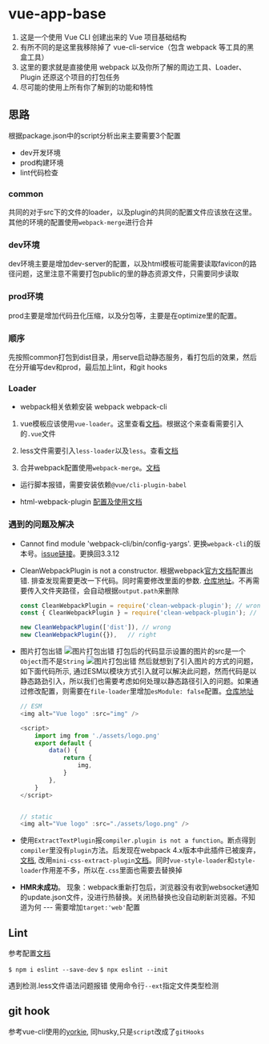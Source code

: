 # vue-app-base

1. 这是一个使用 Vue CLI 创建出来的 Vue 项目基础结构
2. 有所不同的是这里我移除掉了 vue-cli-service（包含 webpack 等工具的黑盒工具）
3. 这里的要求就是直接使用 webpack 以及你所了解的周边工具、Loader、Plugin 还原这个项目的打包任务
4. 尽可能的使用上所有你了解到的功能和特性


## 思路


根据package.json中的script分析出来主要需要3个配置
* dev开发环境
* prod构建环境
* lint代码检查


### common

共同的对于src下的文件的loader，以及plugin的共同的配置文件应该放在这里。其他的环境的配置使用`webpack-merge`进行合并

### dev环境

dev环境主要是增加dev-server的配置，以及html模板可能需要读取favicon的路径问题，这里注意不需要打包public的里的静态资源文件，只需要同步读取

### prod环境

prod主要是增加代码丑化压缩，以及分包等，主要是在optimize里的配置。

### 顺序

先按照common打包到dist目录，用serve启动静态服务，看打包后的效果，然后在分开编写dev和prod，最后加上lint，和git hooks

### Loader

* webpack相关依赖安装 webpack webpack-cli 
1. vue模板应该使用`vue-loader`。这里查看[文档](https://vue-loader.vuejs.org/zh/guide/#%E6%89%8B%E5%8A%A8%E8%AE%BE%E7%BD%AE)。根据这个来查看需要引入的`.vue`文件

2. less文件需要引入`less-loader`以及`less`。查看[文档](https://www.webpackjs.com/loaders/less-loader/)

3. 合并webpack配置使用`webpack-merge`。[文档](https://webpack.js.org/guides/production/#setup)

* 运行脚本报错，需要安装依赖`@vue/cli-plugin-babel`

* html-webpack-plugin [配置及使用文档](https://github.com/jantimon/html-webpack-plugin#configuration)



### 遇到的问题及解决

* Cannot find module 'webpack-cli/bin/config-yargs'. 更换`webpack-cli`的版本号。[issue链接](https://github.com/webpack/webpack-cli/issues/1948)。更换回3.3.12

* CleanWebpackPlugin is not a constructor.  根据webpack[官方文档](https://www.webpackjs.com/guides/development/#%E4%BD%BF%E7%94%A8-webpack-dev-server)配置出错. 排查发现需要更改一下代码。同时需要修改里面的参数. [仓库地址](https://github.com/johnagan/clean-webpack-plugin#options-and-defaults-optional)。不再需要传入文件夹路径，会自动根据`output.path`来删除
    ```js
    const CleanWebpackPlugin = require('clean-webpack-plugin'); // wrong
    const { CleanWebpackPlugin } = require('clean-webpack-plugin'); // right

    new CleanWebpackPlugin(['dist']), // wrong
    new CleanWebpackPlugin({}),   // right
    ```

* 图片打包出错 ![图片打包出错](./img-error.png)
    打包后的代码显示设置的图片的src是一个`Object`而不是`String` ![图片打包出错](./img-error-2.png)
    然后就想到了引入图片的方式的问题，如下面代码所示, 通过ESM以模块方式引入就可以解决此问题，然而代码是以静态路劲引入，所以我们也需要考虑如何处理以静态路径引入的问题。如果通过修改配置，则需要在`file-loader`里增加`esModule: false`配置。[仓库地址](https://github.com/webpack-contrib/file-loader#esmodule)
    ```js
    // ESM
    <img alt="Vue logo" :src="img" />

    <script>
        import img from './assets/logo.png'
        export default {
            data() {
                return {
                    img,
                }
            },
        }
    </script>


    // static
    <img alt="Vue logo" :src="./assets/logo.png" />
    ```

* 使用`ExtractTextPlugin`报`compiler.plugin is not a function`。断点得到`compiler`里没有`plugin`方法。后发现在webpack 4.x版本中此插件已被废弃，[文档](https://github.com/webpack-contrib/extract-text-webpack-plugin#usage), 改用`mini-css-extract-plugin`[文档](https://github.com/webpack-contrib/mini-css-extract-plugin)。同时`vue-style-loader`和`style-loader`作用差不多，所以在`.css`里面也需要去替换掉

* **HMR未成功**。 现象：webpack重新打包后，浏览器没有收到websocket通知的update.json文件，没进行热替换。关闭热替换也没自动刷新浏览器。不知道为何 --- 需要增加`target:'web'`配置


## Lint

参考配置[文档](https://eslint.bootcss.com/docs/user-guide/getting-started)

`$ npm i eslint --save-dev`
`$ npx eslint --init`

遇到检测.less文件语法问题报错 使用命令行`--ext`指定文件类型检测


## git hook

参考vue-cli使用的[yorkie](https://cli.vuejs.org/zh/guide/cli-service.html#git-hook), 同husky,只是`script`改成了`gitHooks`



